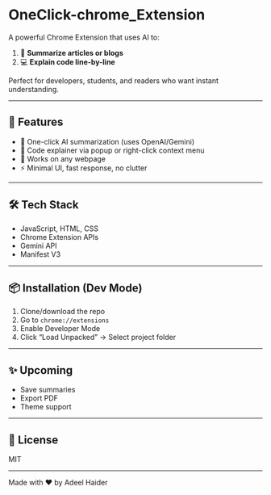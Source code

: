 # OneClick-chrome_Extension

A powerful Chrome Extension that uses AI to:

1. 📰 **Summarize articles or blogs**
2. 💻 **Explain code line-by-line**

Perfect for developers, students, and readers who want instant understanding.

---

## 🚀 Features

- 🧠 One-click AI summarization (uses OpenAI/Gemini)
- 💬 Code explainer via popup or right-click context menu
- 🧩 Works on any webpage
- ⚡ Minimal UI, fast response, no clutter

---

## 🛠️ Tech Stack

- JavaScript, HTML, CSS
- Chrome Extension APIs
- Gemini API
- Manifest V3

---

## 📦 Installation (Dev Mode)

1. Clone/download the repo
2. Go to `chrome://extensions`
3. Enable Developer Mode
4. Click “Load Unpacked” → Select project folder

---

## ✨ Upcoming

- Save summaries
- Export PDF
- Theme support

---

## 📜 License

MIT

---

Made with ❤️ by Adeel Haider
